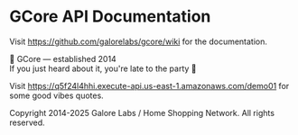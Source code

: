 GCore API Documentation
=====

Visit https://github.com/galorelabs/gcore/wiki for the documentation.

🧓 GCore — established 2014  
If you just heard about it, you're late to the party 🎉

Visit https://q5f24l4hhi.execute-api.us-east-1.amazonaws.com/demo01 for some good vibes quotes.

Copyright 2014-2025 Galore Labs / Home Shopping Network. All rights reserved.
